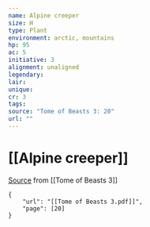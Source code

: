 ```yaml
---
name: Alpine creeper
size: H
type: Plant
environment: arctic, mountains
hp: 95
ac: 5
initiative: 3
alignment: unaligned
legendary: 
lair: 
unique: 
cr: 3
tags: 
source: "Tome of Beasts 3: 20"
url: ""
---
```

# [[Alpine creeper]]

[Source](zotero://open-pdf/library/items/BLGR9HVR?page=20) from [[Tome of Beasts 3]]

```pdf
{
	"url": "[[Tome of Beasts 3.pdf]]",
	"page": [20]
}
```

